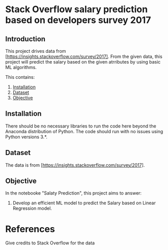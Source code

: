 # Stack Overflow salary prediction based on developers survey 2017

## Introduction
This project drives data from [https://insights.stackoverflow.com/survey/2017]. From the given data, this project will predict the salary based on the given atrributes by using basic ML algorithms.

This contains:

1. [Installation](#installation)
2. [Dataset](#dataset)
3. [Objective](#Objective)


## Installation <a name="installation"></a>
There should be no necessary libraries to run the code here beyond the Anaconda distribution of Python. The code should run with no issues using Python versions 3.*.

## Dataset <a name="dataset"></a>
The data is from [https://insights.stackoverflow.com/survey/2017]. 

## Objective <a name="objective"></a>
In the notebooke "Salaty Prediction", this project aims to answer:
1. Develop an efficient ML model to predict the Salary based on Linear Regression model.

# References
Give credits to Stack Overflow for the data
